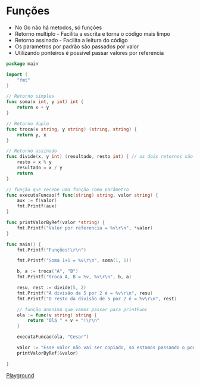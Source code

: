 # Funções

* No Go não há metodos, só funções
* Retorno multiplo - Facilita a escrita e torna o código mais limpo
* Retorno assinado - Facilita a leitura do código
* Os parametros por padrão são passados por valor
* Utilizando ponteiros é possível passar valores por referencia

```go
package main

import (
	"fmt"
)

// Retorno simples
func soma(x int, y int) int {
	return x + y
}

// Retorno duplo
func troca(x string, y string) (string, string) {
	return y, x
}

// Retorno assinado
func divide(x, y int) (resultado, resto int) { // os dois retornos são inteiros nesse exemplo
	resto = x % y
	resultado = x / y
	return
}

// função que recebe uma função como parâmetro
func executaFuncao(f func(string) string, valor string) {
	aux := f(valor)
	fmt.Printf(aux)
}

func printValorByRef(valor *string) {
	fmt.Printf("Valor por referencia = %v\r\n", *valor)
}

func main() {
	fmt.Printf("Funções!\r\n")

	fmt.Printf("Soma 1+1 = %v\r\n", soma(1, 1))

	b, a := troca("A", "B")
	fmt.Printf("troca A, B = %v, %v\r\n", b, a)

	resu, rest := divide(5, 2)
	fmt.Printf("A divisão de 5 por 2 é = %v\r\n", resu)
	fmt.Printf("O resto da divisão de 5 por 2 é = %v\r\n", rest)

	// função anonima que vamos passar para printFunc
	ola := func(v string) string {
		return "Olá " + v + "!\r\n"
	}

	executaFuncao(ola, "Cesar")

	valor := "Esse valor não vai ser copiado, só estamos passando o ponteiro"
	printValorByRef(&valor)

}
```
[Playground](https://play.golang.org/p/6PhuELUaYq)

